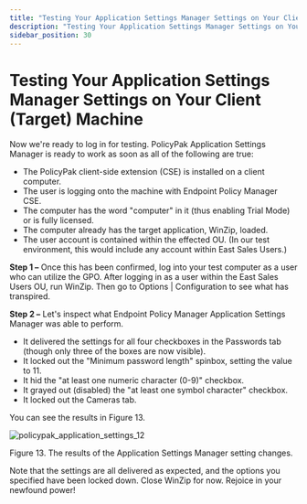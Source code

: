 ```yaml
---
title: "Testing Your Application Settings Manager Settings on Your Client (Target) Machine"
description: "Testing Your Application Settings Manager Settings on Your Client (Target) Machine"
sidebar_position: 30
---
```


# Testing Your Application Settings Manager Settings on Your Client (Target) Machine

Now we're ready to log in for testing. PolicyPak Application Settings Manager is ready to work as
soon as all of the following are true:

- The PolicyPak client-side extension (CSE) is installed on a client computer.
- The user is logging onto the machine with Endpoint Policy Manager CSE.
- The computer has the word "computer" in it (thus enabling Trial Mode) or is fully licensed.
- The computer already has the target application, WinZip, loaded.
- The user account is contained within the effected OU. (In our test environment, this would include
  any account within East Sales Users.)

**Step 1 –** Once this has been confirmed, log into your test computer as a user who can utilize the
GPO. After logging in as a user within the East Sales Users OU, run WinZip. Then go to Options |
Configuration to see what has transpired.

**Step 2 –** Let's inspect what Endpoint Policy Manager Application Settings Manager was able to
perform.

- It delivered the settings for all four checkboxes in the Passwords tab (though only three of the
  boxes are now visible).
- It locked out the "Minimum password length" spinbox, setting the value to 11.
- It hid the "at least one numeric character (0-9)" checkbox.
- It grayed out (disabled) the "at least one symbol character" checkbox.
- It locked out the Cameras tab.

You can see the results in Figure 13.

![policypak_application_settings_12](/images/endpointpolicymanager/applicationsettings/preconfigured/quickstart/endpointpolicymanager_application_settings_12.webp)

Figure 13. The results of the Application Settings Manager setting changes.

Note that the settings are all delivered as expected, and the options you specified have been locked
down. Close WinZip for now. Rejoice in your newfound power!
